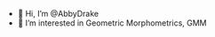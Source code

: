 - 👋 Hi, I’m @AbbyDrake
- 👀 I’m interested in Geometric Morphometrics, GMM

<!---
AbbyDrake/AbbyDrake is a ✨ special ✨ repository because its `README.md` (this file) appears on your GitHub profile.
You can click the Preview link to take a look at your changes.
--->
